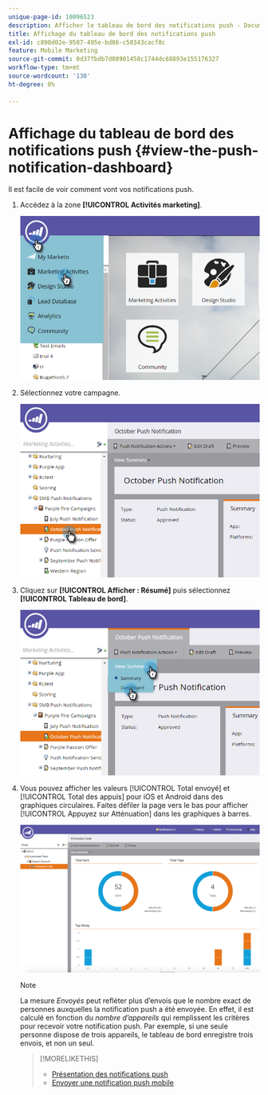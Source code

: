 ```yaml
---
unique-page-id: 10096523
description: Afficher le tableau de bord des notifications push - Documents Marketo - Documentation du produit
title: Affichage du tableau de bord des notifications push
exl-id: c898d02e-9587-495e-bd86-c50343cacf8c
feature: Mobile Marketing
source-git-commit: 0d37fbdb7d08901458c1744dc68893e155176327
workflow-type: tm+mt
source-wordcount: '130'
ht-degree: 0%

---
```


# Affichage du tableau de bord des notifications push {#view-the-push-notification-dashboard}

Il est facile de voir comment vont vos notifications push.

1. Accédez à la zone **[!UICONTROL Activités marketing]**.

   ![](assets/image2015-12-11-12-3a57-3a48.png)

1. Sélectionnez votre campagne.

   ![](assets/image2015-12-11-13-3a1-3a56.png)

1. Cliquez sur **[!UICONTROL Afficher : Résumé]** puis sélectionnez **[!UICONTROL Tableau de bord]**.

   ![](assets/image2015-12-11-13-3a4-3a23.png)

1. Vous pouvez afficher les valeurs [!UICONTROL Total envoyé] et [!UICONTROL Total des appuis] pour iOS et Android dans des graphiques circulaires. Faites défiler la page vers le bas pour afficher [!UICONTROL Appuyez sur Atténuation] dans les graphiques à barres.

   ![](assets/image2015-12-15-15-3a23-3a47.png)

   >[!NOTE]
   >
   >La mesure _Envoyés_ peut refléter plus d’envois que le nombre exact de personnes auxquelles la notification push a été envoyée. En effet, il est calculé en fonction du *nombre d’appareils* qui remplissent les critères pour recevoir votre notification push. Par exemple, si une seule personne dispose de trois appareils, le tableau de bord enregistre trois envois, et non un seul.

   >[!MORELIKETHIS]
   >
   >* [Présentation des notifications push](/help/marketo/product-docs/mobile-marketing/push-notifications/understanding-push-notifications.md)
   >* [Envoyer une notification push mobile](/help/marketo/product-docs/mobile-marketing/push-notifications/send-a-mobile-push-notification.md)
